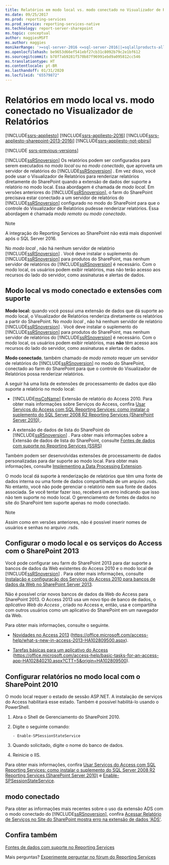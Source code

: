 ```yaml
---
title: Relatórios em modo local vs. modo conectado no Visualizador de Relatórios | Microsoft Docs
ms.date: 09/25/2017
ms.prod: reporting-services
ms.prod_service: reporting-services-native
ms.technology: report-server-sharepoint
ms.topic: conceptual
author: maggiesMSFT
ms.author: maggies
monikerRange: '>=sql-server-2016 <=sql-server-2016||=sqlallproducts-allversions'
ms.openlocfilehash: be9653d66ef541ebf27cb31c8092b79c2e1bf612
ms.sourcegitcommit: b78f7ab9281f570b87f96991ebd9a095812cc546
ms.translationtype: HT
ms.contentlocale: pt-BR
ms.lasthandoff: 01/31/2020
ms.locfileid: "65579872"
---
```

# <a name="local-mode-vs-connected-mode-reports-in-the-report-viewer"></a>Relatórios em modo local vs. modo conectado no Visualizador de Relatórios

[!INCLUDE[ssrs-appliesto](../../includes/ssrs-appliesto.md)] [!INCLUDE[ssrs-appliesto-2016](../../includes/ssrs-appliesto-2016.md)] [!INCLUDE[ssrs-appliesto-sharepoint-2013-2016i](../../includes/ssrs-appliesto-sharepoint-2013-2016.md)] [!INCLUDE[ssrs-appliesto-not-pbirsi](../../includes/ssrs-appliesto-not-pbirs.md)]

[!INCLUDE [ssrs-previous-versions](../../includes/ssrs-previous-versions.md)]

  [!INCLUDE[ssRSnoversion](../../includes/ssrsnoversion-md.md)] Os relatórios podem ser configurados para serem executados no *modo local* ou no *modo conectado*, que aproveita um servidor de relatórios do [!INCLUDE[ssRSnoversion](../../includes/ssrsnoversion-md.md)] . Em vez disso, você pode usar o Visualizador de Relatórios para renderizar relatórios diretamente do SharePoint quando a extensão de dados der suporte a relatório no modo local. Essa abordagem é chamada de *modo local*. Em versões anteriores do [!INCLUDE[ssRSnoversion](../../includes/ssrsnoversion-md.md)], o farm do SharePoint precisava estar conectado a um servidor de relatórios do [!INCLUDE[ssRSnoversion](../../includes/ssrsnoversion-md.md)] configurado no modo do SharePoint para que o controle do Visualizador de Relatórios pudesse renderizar relatórios. Essa abordagem é chamada *modo remoto* ou *modo conectado*.  

> [!NOTE]
> A integração do Reporting Services ao SharePoint não está mais disponível após o SQL Server 2016.

 No *modo local* , não há nenhum servidor de relatório [!INCLUDE[ssRSnoversion](../../includes/ssrsnoversion-md.md)] . Você deve instalar o suplemento do [!INCLUDE[ssRSnoversion](../../includes/ssrsnoversion-md.md)] para produtos do SharePoint, mas nenhum servidor de relatórios do [!INCLUDE[ssRSnoversion](../../includes/ssrsnoversion-md.md)] é necessário. Com o modo local, os usuários podem exibir relatórios, mas não terão acesso aos recursos do lado do servidor, como assinaturas e alertas de dados.  

## <a name="local-mode-vs-connected-mode-and-supported-extensions"></a>Modo local vs modo conectado e extensões com suporte

 **Modo local:** quando você possui uma extensão de dados que dá suporte ao modo local, o Visualizador de Relatórios renderiza diretamente os relatórios a partir do SharePoint. No *modo local* , não há nenhum servidor de relatório [!INCLUDE[ssRSnoversion](../../includes/ssrsnoversion-md.md)] . Você deve instalar o suplemento do [!INCLUDE[ssRSnoversion](../../includes/ssrsnoversion-md.md)] para produtos do SharePoint, mas nenhum servidor de relatórios do [!INCLUDE[ssRSnoversion](../../includes/ssrsnoversion-md.md)] é necessário. Com o modo local, os usuários podem exibir relatórios, mas **não** têm acesso aos recursos do lado do servidor, como assinaturas e alertas de dados.  
  
 **Modo conectado**, também chamado de *modo remoto* requer um servidor de relatórios do [!INCLUDE[ssRSnoversion](../../includes/ssrsnoversion-md.md)] no modo do SharePoint, conectado ao farm do SharePoint para que o controle do Visualizador de Relatórios possa renderizar relatórios.  
  
 A seguir há uma lista de extensões de processamento de dados que dão suporte a relatório no modo local:  
  
-   [!INCLUDE[msCoName](../../includes/msconame-md.md)] Extensão de relatório do Access 2010. Para obter mais informações sobre Serviços do Access, confira [Usar Serviços do Access com SQL Reporting Services: como instalar o suplemento do SQL Server 2008 R2 Reporting Services (SharePoint Server 2010) ](https://go.microsoft.com/fwlink/?LinkId=192686).  
  
-   A extensão de dados de lista do SharePoint do [!INCLUDE[ssRSnoversion](../../includes/ssrsnoversion-md.md)] . Para obter mais informações sobre a Extensão de dados de lista do SharePoint, consulte [Fontes de dados com suporte no Reporting Services &#40;SSRS&#41;](../../reporting-services/report-data/data-sources-supported-by-reporting-services-ssrs.md)  
  
 Também podem ser desenvolvidas extensões de processamento de dados personalizadas para dar suporte ao modo local. Para obter mais informações, consulte [Implementing a Data Processing Extension](../../reporting-services/extensions/data-processing/implementing-a-data-processing-extension.md).  
  
 O modo local dá suporte à renderização de relatórios que têm uma fonte de dados interna ou uma fonte de dados compartilhada de um arquivo .rsds. No entanto, você não pode gerenciar o relatório nem sua fonte de dados associada. Se você tentar fazer isso, receberá um erro indicando que isso não tem suporte no modo local. O gerenciamento de fontes de dados no site do SharePoint tem suporte apenas no modo conectado.  
  
> [!NOTE]  
>  Assim como em versões anteriores, não é possível inserir nomes de usuários e senhas no arquivo .rsds.  
  
## <a name="configure-local-mode-and-access-services-with-sharepoint-2013"></a>Configurar o modo local e os serviços do Access com o SharePoint 2013

 Você pode configurar seu farm do SharePoint 2013 para dar suporte a bancos de dados da Web existentes do Access 2010 e o modo local de [!INCLUDE[ssRSnoversion](../../includes/ssrsnoversion-md.md)] . Para obter mais informações, consulte [Instalação e configuração dos Serviços do Access 2010 para bancos de dados da Web no SharePoint Server 2013](https://technet.microsoft.com/library/ee748653\(office.15\).aspx).  
  
 Não é possível criar novos bancos de dados da Web do Access para SharePoint 2013. O Access 2013 usa um novo tipo de banco de dados, o *aplicativo Web do Access* , criado no Access e, então, usa e compartilha com outros usuários como um aplicativo do SharePoint em um navegador da Web.  
  
 Para obter mais informações, consulte o seguinte.  
  
-   [Novidades no Access 2013](https://office.microsoft.com/access-help/what-s-new-in-access-2013-HA102809500.aspx) (https://office.microsoft.com/access-help/what-s-new-in-access-2013-HA102809500.aspx).  
  
-   [Tarefas básicas para um aplicativo do Access](https://office.microsoft.com/access-help/basic-tasks-for-an-access-app-HA102840210.aspx?CTT=5&origin=HA102809500) (https://office.microsoft.com/access-help/basic-tasks-for-an-access-app-HA102840210.aspx?CTT=5&origin=HA102809500).  
  
## <a name="configure-local-mode-reporting-with-sharepoint-2010"></a>Configurar relatórios no modo local com o SharePoint 2010

 O modo local requer o estado de sessão ASP.NET. A instalação de serviços do Access habilitará esse estado. Também é possível habilitá-lo usando o PowerShell.  
  
1.  Abra o Shell de Gerenciamento do SharePoint 2010.  
  
2.  Digite o seguinte comando:  
  
    ```  
    - Enable-SPSessionStateService  
    ```  
  
3.  Quando solicitado, digite o nome do banco de dados.  
  
4.  Reinicie o IIS.  
  
 Para obter mais informações, confira [Usar Serviços do Access com SQL Reporting Services: como instalar o suplemento do SQL Server 2008 R2 Reporting Services (SharePoint Server 2010)](https://go.microsoft.com/fwlink/?LinkId=192686) e [Enable-SPSessionStateService](https://technet.microsoft.com/library/ff607857\(v=office.15\).aspx).  
  
## <a name="connected-mode"></a>modo conectado

 Para obter as informações mais recentes sobre o uso da extensão ADS com o modo conectado do [!INCLUDE[ssRSnoversion](../../includes/ssrsnoversion-md.md)], confira [Acessar Relatório de Serviços no Site do SharePoint mostra erro na extensão de dados 'ADS'](https://social.technet.microsoft.com/wiki/contents/articles/25298.access-services-report-in-sharepoint-site-shows-error-in-data-extension-ads.aspx).  
  
## <a name="see-also"></a>Confira também

 [Fontes de dados com suporte no Reporting Services](../../reporting-services/report-data/data-sources-supported-by-reporting-services-ssrs.md)  

Mais perguntas? [Experimente perguntar no fórum do Reporting Services](https://go.microsoft.com/fwlink/?LinkId=620231)
